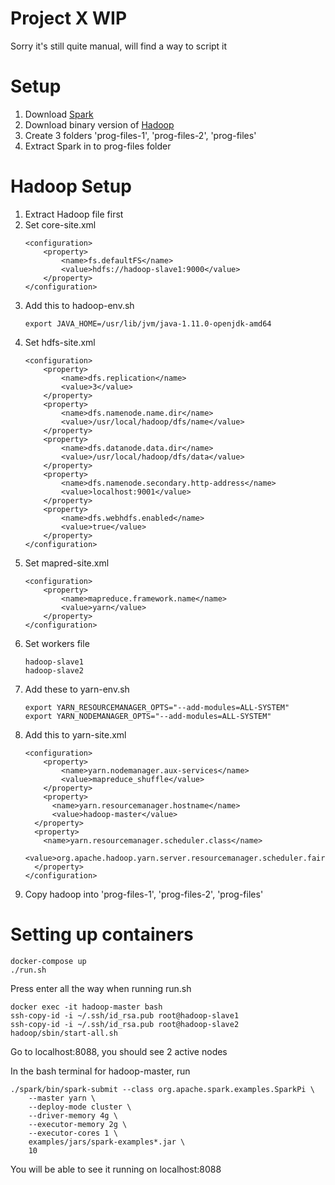 # Project X WIP
Sorry it's still quite manual, will find a way to script it

# Setup
1. Download <a href="https://www.apache.org/dyn/closer.lua/spark/spark-2.4.4/spark-2.4.4-bin-hadoop2.7.tgz">Spark</a>
2. Download binary version of <a href="https://www.apache.org/dyn/closer.cgi/hadoop/common/hadoop-3.1.2/hadoop-3.1.2.tar.gz">Hadoop</a>
3. Create 3 folders 'prog-files-1', 'prog-files-2', 'prog-files'
4. Extract Spark in to prog-files folder


# Hadoop Setup
1. Extract Hadoop file first
2. Set core-site.xml
    ```
    <configuration>
        <property>
            <name>fs.defaultFS</name>
            <value>hdfs://hadoop-slave1:9000</value>
        </property>
    </configuration>
3. Add this to hadoop-env.sh
    ```
    export JAVA_HOME=/usr/lib/jvm/java-1.11.0-openjdk-amd64
4. Set hdfs-site.xml
    ```
    <configuration>
        <property>
            <name>dfs.replication</name>
            <value>3</value>
        </property>
        <property>
            <name>dfs.namenode.name.dir</name>
            <value>/usr/local/hadoop/dfs/name</value>
        </property>
        <property>
            <name>dfs.datanode.data.dir</name>
            <value>/usr/local/hadoop/dfs/data</value>
        </property>
        <property>
            <name>dfs.namenode.secondary.http-address</name>
            <value>localhost:9001</value>
        </property>
        <property>
            <name>dfs.webhdfs.enabled</name>
            <value>true</value>
        </property>
    </configuration>
5. Set mapred-site.xml
    ```
    <configuration>
        <property>
            <name>mapreduce.framework.name</name>
            <value>yarn</value>
        </property>
    </configuration>
6. Set workers file
    ```
    hadoop-slave1
    hadoop-slave2
7. Add these to yarn-env.sh
   ```
   export YARN_RESOURCEMANAGER_OPTS="--add-modules=ALL-SYSTEM"
   export YARN_NODEMANAGER_OPTS="--add-modules=ALL-SYSTEM"
8. Add this to yarn-site.xml
    ```
    <configuration>
        <property>
            <name>yarn.nodemanager.aux-services</name>
            <value>mapreduce_shuffle</value>
        </property>
        <property>
          <name>yarn.resourcemanager.hostname</name>
          <value>hadoop-master</value>
      </property>
      <property>
        <name>yarn.resourcemanager.scheduler.class</name>
        <value>org.apache.hadoop.yarn.server.resourcemanager.scheduler.fair.FairScheduler</value>
      </property>
    </configuration>
9. Copy hadoop into 'prog-files-1', 'prog-files-2', 'prog-files'

# Setting up containers
    docker-compose up
    ./run.sh
Press enter all the way when running run.sh
   ```
   docker exec -it hadoop-master bash
   ssh-copy-id -i ~/.ssh/id_rsa.pub root@hadoop-slave1
   ssh-copy-id -i ~/.ssh/id_rsa.pub root@hadoop-slave2
   hadoop/sbin/start-all.sh
   ```
Go to localhost:8088, you should see 2 active nodes

In the bash terminal for hadoop-master, run  
   ```
   ./spark/bin/spark-submit --class org.apache.spark.examples.SparkPi \
       --master yarn \
       --deploy-mode cluster \
       --driver-memory 4g \
       --executor-memory 2g \
       --executor-cores 1 \
       examples/jars/spark-examples*.jar \
       10
   ```
You will be able to see it running on localhost:8088
